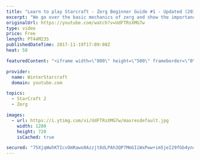 ```yaml
---
title: "Learn to play Starcraft - Zerg Beginner Guide #1 - Updated (2017)"
excerpt: "We go over the basic mechanics of zerg and show the importance of understanding at least some of what your opponent is doing.  This guide is meant for players with an understanding of the objectives of starcraft but without any strong direction or gameplan, especially for each specific race! -- Watch"
originalUrl: https://youtube.com/watch?v=UdFTRsXMG7w
type: video
price: Free
length: PT44M23S
publishedDateTime: 2017-11-19T17:09:08Z
heat: 58

featuredContent: "<iframe width=\"800\" height=\"500\" frameborder=\"0\" src=\"https://www.youtube.com/embed/UdFTRsXMG7w\" allow=\"accelerometer; autoplay; encrypted-media; gyroscope; picture-in-picture\" allowfullscreen></iframe>"

provider:
  name: WinterStarcraft
  domain: youtube.com

topics:
  - StarCraft 2
  - Zerg

images:
  - url: https://i.ytimg.com/vi/UdFTRsXMG7w/maxresdefault.jpg
    width: 1280
    height: 720
    isCached: true

secured: "75XjqWwhKTIcvOmRawo0Azzjt8dLPAh3QP7MmGIiWxPww+im5jeI29fGb4yn4Qq4z1wcyjTQO6wG64JKsyRXDkQRMQMi+Xfv5GyYxYs7d/LJHNXNaCiIKcsFQB5ML+zsXa/n7vJgt2kiRAmZUxyFFIlXs5DKPtu+SOwfl5Pw9uGshZ0372LfdpYA4Mp+VC61GPRmlBl3qTiwKxzZwUXbHXGMVIaEkgXYaSGNavFNOCwVMEL729sGQl5NSespg9NPgQkBbDvRPYAbdccMho3WliBResE7pI84izpPBqGfOtyC6hCUg6CaaL72WuyCbH5wwNC1z9op03NlXVzc0CJGMsA15GoiDHralOW0kuL4ozaKA1KGV+HV8Tqmo0Fvh89umkL/BB7bVzIkU2TrcK+JBRSJYILReUULFpQLmLxoLXG8dfOTl4oBBSg4pWEf6rPF;mfjVcDCSJgb0xXLn7/9/fQ=="
---
```


